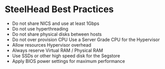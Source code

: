 # SteelHead Best Practices

- Do not share NICS and use at least 1Gbps
- Do not use hyperthreading
- Do not share physical disks between hosts
- Do not over provision CPU Use a Server Grade CPU for the Hypervisor
- Allow resources Hypervisor overhead
- Always reserve Virtual RAM / Physical RAM
- Use SSDs or other high speed disk for the Segstore
- Apply BIOS power settings for maximum performance
